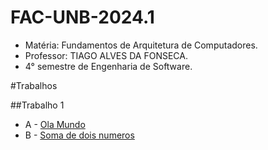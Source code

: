 # FAC-UNB-2024.1

* Matéria: Fundamentos de Arquitetura de Computadores.
* Professor: TIAGO ALVES DA FONSECA.
* 4° semestre de Engenharia de Software.

#Trabalhos

##Trabalho 1
* A - [Ola Mundo](https://moj.naquadah.com.br/contests/ta_fac_t1_2024_1/olamundo.pdf)
* B - [Soma de dois numeros](https://moj.naquadah.com.br/contests/ta_fac_t1_2024_1/soma2.pdf)
